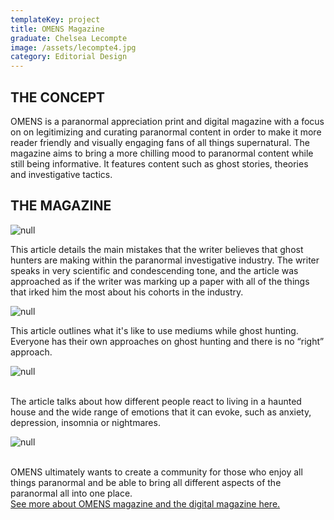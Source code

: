 ```yaml
---
templateKey: project
title: OMENS Magazine
graduate: Chelsea Lecompte
image: /assets/lecompte4.jpg
category: Editorial Design
---
```

## THE CONCEPT

OMENS is a paranormal appreciation print and digital magazine with a focus on on legitimizing and curating paranormal content in order to make it more reader friendly and visually engaging fans of all things supernatural. The magazine aims to bring a more chilling mood to paranormal content while still being informative. It features content such as ghost stories, theories and investigative tactics. 

## 

## THE MAGAZINE

![null](/assets/lecompte402.jpg)

This article details the main mistakes that the writer believes that ghost hunters are making within the paranormal investigative industry. The writer speaks in very scientific and condescending tone, and the article was approached as if the writer was marking up a paper with all of the things that irked him the most about his cohorts in the industry. 

![null](/assets/lecompte403.jpg)

This article outlines what it's like to use mediums while ghost hunting. Everyone has their own approaches on ghost hunting and there is no “right” approach.

![null](/assets/lecompte404.jpg)

\
The article talks about how different people react to living in a haunted house and the wide range of emotions that it can evoke, such as anxiety, depression, insomnia or nightmares. 

![null](/assets/lecompte411.jpg)

\
OMENS ultimately wants to create a community for those who enjoy all things paranormal and be able to bring all different aspects of the paranormal all into one place.\
[See more about OMENS magazine and the digital magazine here.](http://www.chelsealecompte.com/omens-magazine/)
